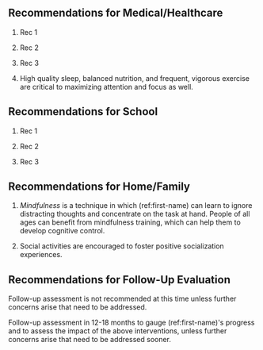 ## Recommendations for Medical/Healthcare

1. Rec 1

1. Rec 2

1. Rec 3

1. High quality sleep, balanced nutrition, and frequent, vigorous exercise are
   critical to maximizing attention and focus as well.

## Recommendations for School

1. Rec 1

1. Rec 2

1. Rec 3

## Recommendations for Home/Family

1. _Mindfulness_ is a technique in which (ref:first-name) can learn to ignore
   distracting thoughts and concentrate on the task at hand. People of all ages
   can benefit from mindfulness training, which can help them to develop
   cognitive control.

1. Social activities are encouraged to foster positive socialization
   experiences.

## Recommendations for Follow-Up Evaluation

Follow-up assessment is not recommended at this time unless further concerns
arise that need to be addressed.

Follow-up assessment in 12-18 months to gauge (ref:first-name)'s progress and to
assess the impact of the above interventions, unless further concerns arise that
need to be addressed sooner.
